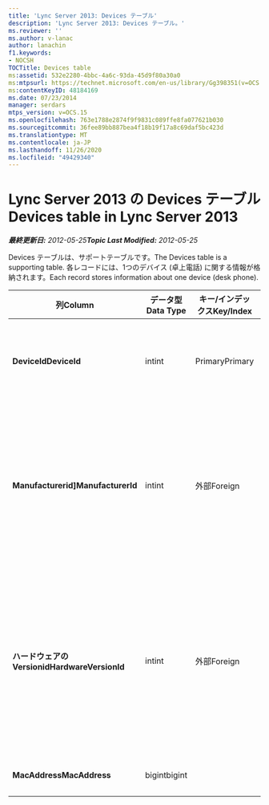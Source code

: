 ```yaml
---
title: 'Lync Server 2013: Devices テーブル'
description: 'Lync Server 2013: Devices テーブル。'
ms.reviewer: ''
ms.author: v-lanac
author: lanachin
f1.keywords:
- NOCSH
TOCTitle: Devices table
ms:assetid: 532e2280-4bbc-4a6c-93da-45d9f80a30a0
ms:mtpsurl: https://technet.microsoft.com/en-us/library/Gg398351(v=OCS.15)
ms:contentKeyID: 48184169
ms.date: 07/23/2014
manager: serdars
mtps_version: v=OCS.15
ms.openlocfilehash: 763e1788e2874f9f9831c089ffe8fa077621b030
ms.sourcegitcommit: 36fee89bb887bea4f18b19f17a8c69daf5bc423d
ms.translationtype: MT
ms.contentlocale: ja-JP
ms.lasthandoff: 11/26/2020
ms.locfileid: "49429340"
---
```

# <a name="devices-table-in-lync-server-2013"></a><span data-ttu-id="2e6d4-103">Lync Server 2013 の Devices テーブル</span><span class="sxs-lookup"><span data-stu-id="2e6d4-103">Devices table in Lync Server 2013</span></span>

<div data-xmlns="http://www.w3.org/1999/xhtml">

<div class="topic" data-xmlns="http://www.w3.org/1999/xhtml" data-msxsl="urn:schemas-microsoft-com:xslt" data-cs="https://msdn.microsoft.com/">

<div data-asp="https://msdn2.microsoft.com/asp">



</div>

<div id="mainSection">

<div id="mainBody"><span data-ttu-id="2e6d4-104">

<span> </span></span><span class="sxs-lookup"><span data-stu-id="2e6d4-104">

<span> </span></span></span>

<span data-ttu-id="2e6d4-105">_**最終更新日:** 2012-05-25_</span><span class="sxs-lookup"><span data-stu-id="2e6d4-105">_**Topic Last Modified:** 2012-05-25_</span></span>

<span data-ttu-id="2e6d4-106">Devices テーブルは、サポートテーブルです。</span><span class="sxs-lookup"><span data-stu-id="2e6d4-106">The Devices table is a supporting table.</span></span> <span data-ttu-id="2e6d4-107">各レコードには、1つのデバイス (卓上電話) に関する情報が格納されます。</span><span class="sxs-lookup"><span data-stu-id="2e6d4-107">Each record stores information about one device (desk phone).</span></span>


<table>
<colgroup>
<col style="width: 25%" />
<col style="width: 25%" />
<col style="width: 25%" />
<col style="width: 25%" />
</colgroup>
<thead>
<tr class="header">
<th><span data-ttu-id="2e6d4-108">列</span><span class="sxs-lookup"><span data-stu-id="2e6d4-108">Column</span></span></th>
<th><span data-ttu-id="2e6d4-109">データ型</span><span class="sxs-lookup"><span data-stu-id="2e6d4-109">Data Type</span></span></th>
<th><span data-ttu-id="2e6d4-110">キー/インデックス</span><span class="sxs-lookup"><span data-stu-id="2e6d4-110">Key/Index</span></span></th>
<th><span data-ttu-id="2e6d4-111">詳細</span><span class="sxs-lookup"><span data-stu-id="2e6d4-111">Details</span></span></th>
</tr>
</thead>
<tbody>
<tr class="odd">
<td><p><span data-ttu-id="2e6d4-112"><strong>DeviceId</strong></span><span class="sxs-lookup"><span data-stu-id="2e6d4-112"><strong>DeviceId</strong></span></span></p></td>
<td><p><span data-ttu-id="2e6d4-113">int</span><span class="sxs-lookup"><span data-stu-id="2e6d4-113">int</span></span></p></td>
<td><p><span data-ttu-id="2e6d4-114">Primary</span><span class="sxs-lookup"><span data-stu-id="2e6d4-114">Primary</span></span></p></td>
<td><p><span data-ttu-id="2e6d4-115">このハードウェアバージョンを識別する一意の番号。</span><span class="sxs-lookup"><span data-stu-id="2e6d4-115">Unique number identifying this hardware version.</span></span></p></td>
</tr>
<tr class="even">
<td><p><span data-ttu-id="2e6d4-116"><strong>Manufacturerid]</strong></span><span class="sxs-lookup"><span data-stu-id="2e6d4-116"><strong>ManufacturerId</strong></span></span></p></td>
<td><p><span data-ttu-id="2e6d4-117">int</span><span class="sxs-lookup"><span data-stu-id="2e6d4-117">int</span></span></p></td>
<td><p><span data-ttu-id="2e6d4-118">外部</span><span class="sxs-lookup"><span data-stu-id="2e6d4-118">Foreign</span></span></p></td>
<td><p><span data-ttu-id="2e6d4-119">このデバイスの製造元。</span><span class="sxs-lookup"><span data-stu-id="2e6d4-119">Manufacturer of this device.</span></span> <span data-ttu-id="2e6d4-120">詳細については、「 <a href="lync-server-2013-manufacturers-table.md">Lync Server 2013 の製造元の表</a> 」を参照してください。</span><span class="sxs-lookup"><span data-stu-id="2e6d4-120">See the <a href="lync-server-2013-manufacturers-table.md">Manufacturers table in Lync Server 2013</a> for more information.</span></span></p></td>
</tr>
<tr class="odd">
<td><p><span data-ttu-id="2e6d4-121"><strong>ハードウェアの Versionid</strong></span><span class="sxs-lookup"><span data-stu-id="2e6d4-121"><strong>HardwareVersionId</strong></span></span></p></td>
<td><p><span data-ttu-id="2e6d4-122">int</span><span class="sxs-lookup"><span data-stu-id="2e6d4-122">int</span></span></p></td>
<td><p><span data-ttu-id="2e6d4-123">外部</span><span class="sxs-lookup"><span data-stu-id="2e6d4-123">Foreign</span></span></p></td>
<td><p><span data-ttu-id="2e6d4-124">このデバイスのハードウェアバージョン。</span><span class="sxs-lookup"><span data-stu-id="2e6d4-124">Hardware version of this device.</span></span> <span data-ttu-id="2e6d4-125">詳細については、「 <a href="lync-server-2013-hardwareversions-table.md">Lync Server 2013 のハードウェアバージョンの表</a> 」を参照してください。</span><span class="sxs-lookup"><span data-stu-id="2e6d4-125">See the <a href="lync-server-2013-hardwareversions-table.md">HardwareVersions table in Lync Server 2013</a> for more information.</span></span></p></td>
</tr>
<tr class="even">
<td><p><span data-ttu-id="2e6d4-126"><strong>MacAddress</strong></span><span class="sxs-lookup"><span data-stu-id="2e6d4-126"><strong>MacAddress</strong></span></span></p></td>
<td><p><span data-ttu-id="2e6d4-127">bigint</span><span class="sxs-lookup"><span data-stu-id="2e6d4-127">bigint</span></span></p></td>
<td></td>
<td><p><span data-ttu-id="2e6d4-128">MAC アドレス</span><span class="sxs-lookup"><span data-stu-id="2e6d4-128">MAC Address</span></span></p></td>
</tr>
</tbody>
</table><span data-ttu-id="2e6d4-129">


</div>

<span> </span>

</div>

</div>

</span><span class="sxs-lookup"><span data-stu-id="2e6d4-129">


</div>

<span> </span>

</div>

</div>

</span></span></div>

